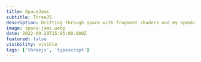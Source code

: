 ```yaml
---
title: SpaceJams
subtitle: ThreeJS
description: Drifting through space with fragment shaders and my speaker
image: space-jams.webp
date: 2022-09-29T15:05:00.000Z
featured: false
visibility: visible
tags: ['threejs', 'typescript']
---
```

